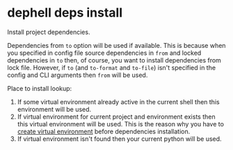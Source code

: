 # dephell deps install

Install project dependencies.

Dependencies from `to` option will be used if available. This is because when you specified in config file source dependencies in `from` and locked dependencies in `to` then, of course, you want to install dependencies from lock file. However, if `to` (and `to-format` and `to-file`) isn't specified in the config and CLI arguments then `from` will be used.

Place to install lookup:

1. If some virtual environment already active in the current shell then this environment will be used.
1. If virtual environment for current project and environment exists then this virtual environment will be used. This is the reason why you have to [create virtual environment](cmd-venv-create) before dependencies installation.
1. If virtual environment isn't found then your current python will be used.
